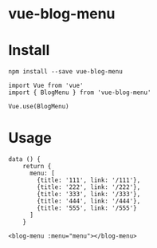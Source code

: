 # vue-blog-menu

# Install
```
npm install --save vue-blog-menu
```

```
import Vue from 'vue'
import { BlogMenu } from 'vue-blog-menu'

Vue.use(BlogMenu)
```
# Usage

```
data () {
    return {
      menu: [
        {title: '111', link: '/111'},
        {title: '222', link: '/222'},
        {title: '333', link: '/333'},
        {title: '444', link: '/444'},
        {title: '555', link: '/555'}
      ]
    }
```

```
<blog-menu :menu="menu"></blog-menu>
```

